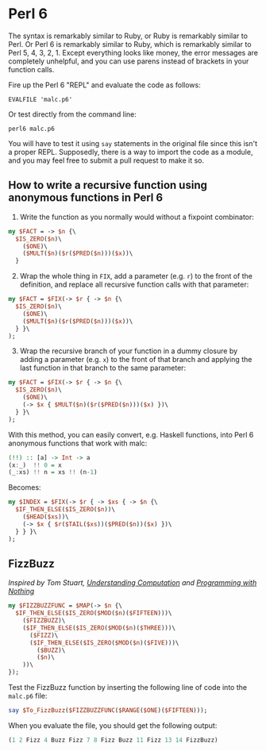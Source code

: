 # Perl 6

The syntax is remarkably similar to Ruby, or Ruby is remarkably similar to Perl. Or Perl 6 is remarkably similar to Ruby, which is remarkably similar to Perl 5, 4, 3, 2, 1. Except everything looks like money, the error messages are completely unhelpful, and you can use parens instead of brackets in your function calls.

Fire up the Perl 6 "REPL" and evaluate the code as follows:
```
EVALFILE 'malc.p6'
```
Or test directly from the command line:
```
perl6 malc.p6
```
You will have to test it using `say` statements in the original file since this isn't a proper REPL. Supposedly, there is a way to import the code as a module, and you may feel free to submit a pull request to make it so.

## How to write a recursive function using anonymous functions in Perl 6

1. Write the function as you normally would without a fixpoint combinator:
```perl
my $FACT = -> $n {\
  $IS_ZERO($n)\
    ($ONE)\
    ($MULT($n)($r($PRED($n)))($x))\
  }
```

2. Wrap the whole thing in `FIX`, add a parameter (e.g. `r`) to the front of the definition, and replace all recursive function calls with that parameter:
```perl
my $FACT = $FIX(-> $r { -> $n {\
  $IS_ZERO($n)\
    ($ONE)\
    ($MULT($n)($r($PRED($n)))($x))\
  } }\
);
```

3. Wrap the recursive branch of your function in a dummy closure by adding a parameter (e.g. `x`) to the front of that branch and applying the last function in that branch to the same parameter:
```perl
my $FACT = $FIX(-> $r { -> $n {\
  $IS_ZERO($n)\
    ($ONE)\
    (-> $x { $MULT($n)($r($PRED($n)))($x) })\
  } }\
);
```

With this method, you can easily convert, e.g. Haskell functions, into Perl 6 anonymous functions that work with malc:

```hs
(!!) :: [a] -> Int -> a
(x:_)  !! 0 = x
(_:xs) !! n = xs !! (n-1)
```

Becomes:

```perl
my $INDEX = $FIX(-> $r { -> $xs { -> $n {\
  $IF_THEN_ELSE($IS_ZERO($n))\
    ($HEAD($xs))\
    (-> $x { $r($TAIL($xs))($PRED($n))($x) })\
  } } }\
);
```

## FizzBuzz

_Inspired by Tom Stuart, [Understanding Computation](https://www.amazon.co.uk/gp/product/1449329276/ref=as_li_tl?ie=UTF8&camp=1634&creative=19450&creativeASIN=1449329276&linkCode=as2&tag=computationclub-21&linkId=Y33MSPW2C4U3YVP5) and [Programming with Nothing](https://speakerdeck.com/tomstuart/programming-with-nothing)_

```perl
my $FIZZBUZZFUNC = $MAP(-> $n {\
  $IF_THEN_ELSE($IS_ZERO($MOD($n)($FIFTEEN)))\
    ($FIZZBUZZ)\
    ($IF_THEN_ELSE($IS_ZERO($MOD($n)($THREE)))\
      ($FIZZ)\
      ($IF_THEN_ELSE($IS_ZERO($MOD($n)($FIVE)))\
        ($BUZZ)\
        ($n)\
    ))\
});
```

Test the FizzBuzz function by inserting the following line of code into the `malc.p6` file:

```perl
say $To_FizzBuzz($FIZZBUZZFUNC($RANGE($ONE)($FIFTEEN)));
```

When you evaluate the file, you should get the following output:

```perl
(1 2 Fizz 4 Buzz Fizz 7 8 Fizz Buzz 11 Fizz 13 14 FizzBuzz)
```